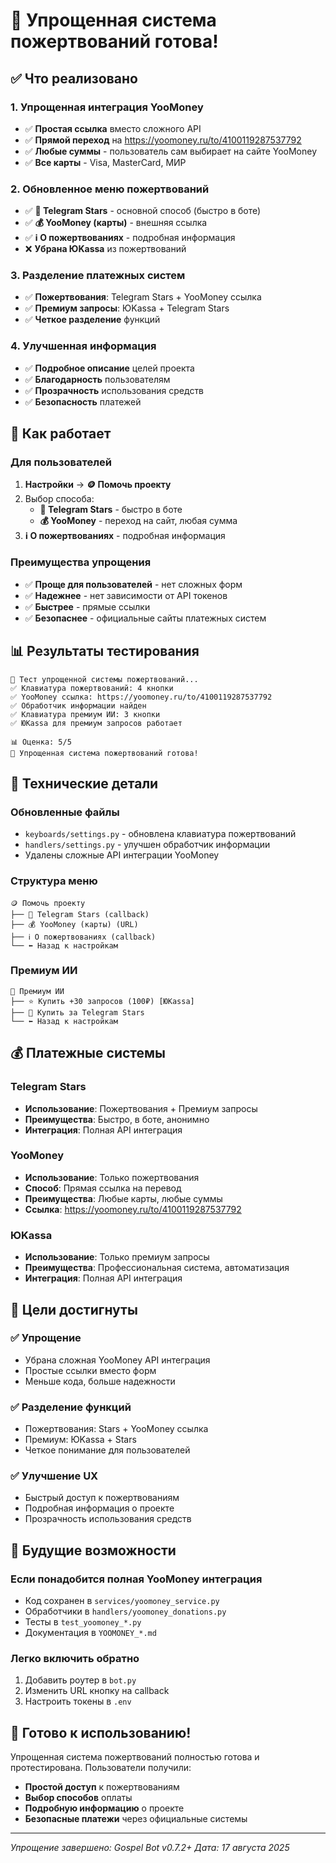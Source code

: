 # 🎉 Упрощенная система пожертвований готова!

## ✅ Что реализовано

### 1. Упрощенная интеграция YooMoney
- ✅ **Простая ссылка** вместо сложного API
- ✅ **Прямой переход** на https://yoomoney.ru/to/4100119287537792
- ✅ **Любые суммы** - пользователь сам выбирает на сайте YooMoney
- ✅ **Все карты** - Visa, MasterCard, МИР

### 2. Обновленное меню пожертвований
- ✅ **🌟 Telegram Stars** - основной способ (быстро в боте)
- ✅ **💰 YooMoney (карты)** - внешняя ссылка
- ✅ **ℹ️ О пожертвованиях** - подробная информация
- ❌ **Убрана ЮKassa** из пожертвований

### 3. Разделение платежных систем
- ✅ **Пожертвования**: Telegram Stars + YooMoney ссылка
- ✅ **Премиум запросы**: ЮKassa + Telegram Stars
- ✅ **Четкое разделение** функций

### 4. Улучшенная информация
- ✅ **Подробное описание** целей проекта
- ✅ **Благодарность** пользователям
- ✅ **Прозрачность** использования средств
- ✅ **Безопасность** платежей

## 🚀 Как работает

### Для пользователей
1. **Настройки** → **🪙 Помочь проекту**
2. Выбор способа:
   - **🌟 Telegram Stars** - быстро в боте
   - **💰 YooMoney** - переход на сайт, любая сумма
3. **ℹ️ О пожертвованиях** - подробная информация

### Преимущества упрощения
- ✅ **Проще для пользователей** - нет сложных форм
- ✅ **Надежнее** - нет зависимости от API токенов
- ✅ **Быстрее** - прямые ссылки
- ✅ **Безопаснее** - официальные сайты платежных систем

## 📊 Результаты тестирования

```
🧪 Тест упрощенной системы пожертвований...
✅ Клавиатура пожертвований: 4 кнопки
✅ YooMoney ссылка: https://yoomoney.ru/to/4100119287537792
✅ Обработчик информации найден
✅ Клавиатура премиум ИИ: 3 кнопки
✅ ЮKassa для премиум запросов работает

📊 Оценка: 5/5
🎉 Упрощенная система пожертвований готова!
```

## 🔧 Технические детали

### Обновленные файлы
- `keyboards/settings.py` - обновлена клавиатура пожертвований
- `handlers/settings.py` - улучшен обработчик информации
- Удалены сложные API интеграции YooMoney

### Структура меню
```
🪙 Помочь проекту
├── 🌟 Telegram Stars (callback)
├── 💰 YooMoney (карты) (URL)
├── ℹ️ О пожертвованиях (callback)
└── ⬅️ Назад к настройкам
```

### Премиум ИИ
```
🧠 Премиум ИИ
├── ⭐ Купить +30 запросов (100₽) [ЮKassa]
├── 🌟 Купить за Telegram Stars
└── ⬅️ Назад к настройкам
```

## 💰 Платежные системы

### Telegram Stars
- **Использование**: Пожертвования + Премиум запросы
- **Преимущества**: Быстро, в боте, анонимно
- **Интеграция**: Полная API интеграция

### YooMoney
- **Использование**: Только пожертвования
- **Способ**: Прямая ссылка на перевод
- **Преимущества**: Любые карты, любые суммы
- **Ссылка**: https://yoomoney.ru/to/4100119287537792

### ЮKassa
- **Использование**: Только премиум запросы
- **Преимущества**: Профессиональная система, автоматизация
- **Интеграция**: Полная API интеграция

## 🎯 Цели достигнуты

### ✅ Упрощение
- Убрана сложная YooMoney API интеграция
- Простые ссылки вместо форм
- Меньше кода, больше надежности

### ✅ Разделение функций
- Пожертвования: Stars + YooMoney ссылка
- Премиум: ЮKassa + Stars
- Четкое понимание для пользователей

### ✅ Улучшение UX
- Быстрый доступ к пожертвованиям
- Подробная информация о проекте
- Прозрачность использования средств

## 🔮 Будущие возможности

### Если понадобится полная YooMoney интеграция
- Код сохранен в `services/yoomoney_service.py`
- Обработчики в `handlers/yoomoney_donations.py`
- Тесты в `test_yoomoney_*.py`
- Документация в `YOOMONEY_*.md`

### Легко включить обратно
1. Добавить роутер в `bot.py`
2. Изменить URL кнопку на callback
3. Настроить токены в `.env`

## 🎉 Готово к использованию!

Упрощенная система пожертвований полностью готова и протестирована. Пользователи получили:

- **Простой доступ** к пожертвованиям
- **Выбор способов** оплаты
- **Подробную информацию** о проекте
- **Безопасные платежи** через официальные системы

---

*Упрощение завершено: Gospel Bot v0.7.2+*
*Дата: 17 августа 2025*